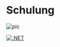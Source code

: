 # Schulung
![pic](https://img.shields.io/badge/Sortertests-passed-green?link=https%3A%2F%2Fgithub.com%2FMcapozzolo%2FSchulung%2Factions%2Fruns%2F6574449417)

[![.NET](https://github.com/Mcapozzolo/Schulung/actions/workflows/dotnet.yml/badge.svg?event=workflow_run)](https://github.com/Mcapozzolo/Schulung/actions/workflows/dotnet.yml)

